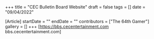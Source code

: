 +++
title = "CEC Bulletin Board Website"
draft = false
tags = []
date = "09/04/2022"

[Article]
startDate = ""
endDate = ""
contributors = ["The 64th Gamer"]
gallery = []
+++
[https://bbs.cecentertainment.com bbs.cecentertainment.com]